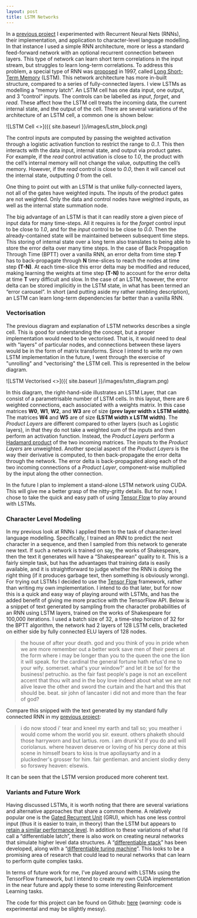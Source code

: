 ```yaml
---
layout: post
title: LSTM Networks
---
```


In a [previous project](https://thevoid.ghost.io/recurrent-neural-networks/) I experimented with Recurrent Neural Nets (RNNs), their implementation, and application to character-level language modelling. In that instance I used a simple RNN architecture, more or less a standard feed-forward network with an optional recurrent connection between layers. This type of network can learn short term correlations in the input stream, but struggles to learn long-term correlations. To address this problem, a special type of RNN was [proposed](http://deeplearning.cs.cmu.edu/pdfs/Hochreiter97_lstm.pdf) in 1997, called [Long Short-Term Memory](https://en.wikipedia.org/wiki/Long_short-term_memory) (LSTM). This network architecture has more in-built structure, compared to a series of fully-connected layers. I view LSTMs as modelling a “memory latch”. An LSTM cell has one data input, one output, and 3 “control” inputs. The controls can be labelled as *input*, *forget*, and *read*. These affect how the LSTM cell treats the incoming data, the current internal state, and the output of the cell. There are several variations of the architecture of an LSTM cell, a common one is shown below:

![LSTM Cell <>]({{ site.baseurl }}/images/Lstm_block.png)

The control inputs are computed by passing the weighted activation through a logistic activation function to restrict the range to *0..1*. This then interacts with the data input, internal state, and output via product gates. For example, if the *read* control activation is close to *1.0*, the product with the cell’s internal memory will not change the value, outputting the cell’s memory. However, if the *read* control is close to *0.0*, then it will cancel out the internal state, outputting *0* from the cell.

One thing to point out with an LSTM is that unlike fully-connected layers, not all of the gates have weighted inputs. The inputs of the product gates are not weighted. Only the data and control nodes have weighted inputs, as well as the internal state summation node.

The big advantage of an LSTM is that it can readily store a given piece of input data for many time-steps. All it requires is for the *forget* control input to be close to *1.0*, and for the *input* control to be close to *0.0*. Then the already-contained state will be maintained between subsequent time steps. This storing of internal state over a long term also translates to being able to store the error delta over many time steps. In the case of Back Propagation Through Time (BPTT) over a vanilla RNN, an error delta from time step **T** has to back-propagate through **N** time-slices to reach the nodes at time step **(T-N)**. At each time-slice this error delta may be modified and reduced, making learning the weights at time step **(T-N)** to account for the error delta at time **T** very difficult and slow. In the case of an LSTM, however, the error delta can be stored implicitly in the LSTM state, in what has been termed an “error carousel”. In short (and putting aside my rather rambling description), an LSTM can learn long-term dependencies far better than a vanilla RNN.

### Vectorisation
The previous diagram and explanation of LSTM networks describes a single cell. This is good for understanding the concept, but a proper implementation would need to be vectorised. That is, it would need to deal with "layers" of particular nodes, and connections between these layers would be in the form of matrix transforms. Since I intend to write my own LSTM implementation in the future, I went through the exercise of "unrolling" and "vectorising" the LSTM cell. This is represented in the below diagram.

![LSTM Vectorised <>]({{ site.baseurl }}/images/lstm_diagram.png)

In this diagram, the right-hand-side illustrates an LSTM Layer, that can consist of a parametrisable number of LSTM cells. In this layout, there are 6 weighted connections, each associated with a weights matrix. In this case matrices **W0**, **W1**, **W2**, and **W3** are of size **(prev layer  width  x  LSTM width)**. The matrices **W4** and **W5** are of size **(LSTM width  x  LSTM width)**. 
The *Product Layers* are different compared to other layers (such as Logistic layers), in that they do not take a weighted sum of the inputs and then perform an activation function. Instead, the *Product Layers* perform a [Hadamard product](https://en.wikipedia.org/wiki/Hadamard_product_(matrices)) of the two incoming matrices. The inputs to the *Product Layers* are unweighted. Another special aspect of the *Product Layers* is the way their derivative is computed, to then back-propagate the error delta through the network. The error delta is back-propagated along each of the two incoming connections of a *Product Layer*, component-wise multiplied by the input along the other connection.

In the future I plan to implement a stand-alone LSTM network using CUDA. This will give me a better grasp of the nitty-gritty details. But for now, I chose to take the quick and easy path of using [Tensor Flow](https://www.tensorflow.org/) to play around with LSTMs.

### Character Level Modeling
In my previous look at RNNs I applied them to the task of character-level language modelling. Specifically, I trained an RNN to predict the next character in a sequence, and then I sampled from this network to generate new text. If such a network is trained on say, the works of Shakespeare, then the text it generates will have a “Shakespearean” quality to it. This is a fairly simple task, but has the advantages that training data is easily available, and it is straightforward to judge whether the RNN is doing the right thing (if it produces garbage text, then something is obviously wrong). 
For trying out LSTMs I decided to use the [Tensor Flow](https://www.tensorflow.org/) framework, rather than writing my own implementation. I intend to do that later, but for now this is a quick and easy way of playing around with LSTMs, and has the added benefit of giving me more practice with the TensorFlow API.
Below is a snippet of text generated by sampling from the character probabilities of an RNN using LSTM layers, trained on the works of Shakespeare for 100,000 iterations. I used a batch size of 32, a time-step horizon of 32 for the BPTT algorithm, the network had 2 layers of 128 LSTM cells, bracketed on either side by fully connected ELU layers of 128 nodes.


> the house of after your death. god and you think of you in pride when we are more remember out a better
> work save men of their peers at the form where i may be longer than you to the queen the one the lion
> it will speak. for the cardinal the general fortune hath refus'd me to your wify. somerset. what's your
> window?' and let it be so! for the business! petruchio. as the fair fast people's page is not an excellent
> accent that thou wilt and in the boy love indeed about what we are not alive leave the other and sword
> the curtain and the hart and this that should be. beat. sir john of lancaster i did not and more than
> the fear of god?

Compare this snipped with the text generated by my standard fully connected RNN in my [previous project](https://thevoid.ghost.io/recurrent-neural-networks/):

> i do now stood i' tear and kneel my earth and tall so; you meather i would come whom the world you sir.
> exeunt. others phaketh should those harryworn and but lartius. rom. i am drunk'st if you do and will
> coriolanus. where heaven deserve or loving of his percy done at this scene in himself bears to kiss
> is true apollaysarty and in a pluckedner's grosser for him. fair gentleman. and ancient slodky deny
> so forswey heaven: elsewis.


It can be seen that the LSTM version produced more coherent text.


### Variants and Future Work
Having discussed LSTMs, it is worth noting that there are several variations and alternative approaches that share a common theme. A relatively popular one is the [Gated Recurrent Unit](https://en.wikipedia.org/wiki/Gated_recurrent_unit) (GRU), which has one less control input (thus it is easier to train, in theory) than the LSTM but appears to [retain a similar performance level](https://arxiv.org/pdf/1412.3555v1.pdf). In addition to these variations of what I’d call a “differentiable latch”, there is also work on creating neural networks that simulate higher level data structures. A “[differentiable stack](https://arxiv.org/pdf/1506.02516.pdf)” has been developed, along with a “[differentiable turing machine](https://arxiv.org/pdf/1410.5401v2.pdf)”. This looks to be a promising area of research that could lead to neural networks that can learn to perform quite complex tasks.


In terms of future work for me, I’ve played around with LSTMs using the TensorFlow framework, but I intend to create my own CUDA implementation in the near future and apply these to some interesting Reinforcement Learning tasks.

The code for this project can be found on Github: [here](https://github.com/osushkov/tf_lstm) (*warning:* code is experimental and may be slightly messy).

